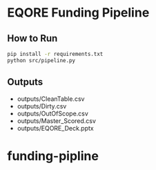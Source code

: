 # EQORE Funding Pipeline

## How to Run
```bash
pip install -r requirements.txt
python src/pipeline.py
```

## Outputs
- outputs/CleanTable.csv
- outputs/Dirty.csv
- outputs/OutOfScope.csv
- outputs/Master_Scored.csv
- outputs/EQORE_Deck.pptx
# funding-pipline
